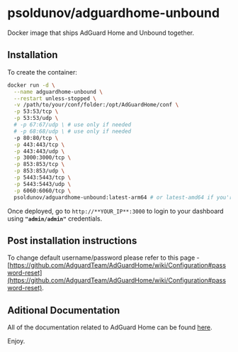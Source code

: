 # psoldunov/adguardhome-unbound

Docker image that ships AdGuard Home and Unbound together.

## Installation

To create the container:

```sh
docker run -d \
  --name adguardhome-unbound \
  --restart unless-stopped \
  -v /path/to/your/conf/folder:/opt/AdGuardHome/conf \
  -p 53:53/tcp \
  -p 53:53/udp \
  # -p 67:67/udp \ # use only if needed
  # -p 68:68/udp \ # use only if needed
  -p 80:80/tcp \
  -p 443:443/tcp \
  -p 443:443/udp \
  -p 3000:3000/tcp \
  -p 853:853/tcp \
  -p 853:853/udp \
  -p 5443:5443/tcp \
  -p 5443:5443/udp \
  -p 6060:6060/tcp \
  psoldunov/adguardhome-unbound:latest-arm64 # or latest-amd64 if you're on x86-64
```

Once deployed, go to `http://**YOUR_IP**:3000` to login to your dashboard using **`"admin/admin"`** credentials.

## Post installation instructions

To change default username/password please refer to this page - [https://github.com/AdguardTeam/AdGuardHome/wiki/Configuration#password-reset](https://github.com/AdguardTeam/AdGuardHome/wiki/Configuration#password-reset).

## Aditional Documentation

All of the documentation related to AdGuard Home can be found [here](https://github.com/AdguardTeam/AdGuardHome).

Enjoy.
